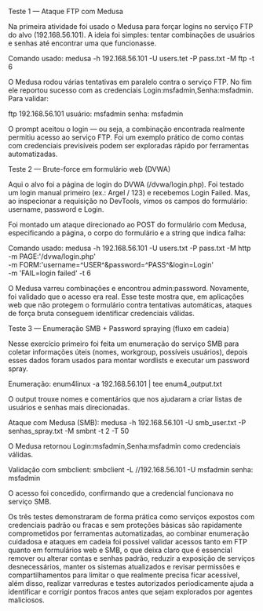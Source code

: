 Teste 1 — Ataque FTP com Medusa

Na primeira atividade foi usado o Medusa para forçar logins no serviço FTP do alvo (192.168.56.101). A ideia foi simples: tentar combinações de usuários e senhas até encontrar uma que funcionasse.

Comando usado:
medusa -h 192.168.56.101 -U users.tet -P pass.txt -M ftp -t 6

O Medusa rodou várias tentativas em paralelo contra o serviço FTP. No fim ele reportou sucesso com as credenciais Login:msfadmin,Senha:msfadmin. Para validar:

ftp 192.168.56.101
  usuário: msfadmin
  senha: msfadmin

O prompt aceitou o login — ou seja, a combinação encontrada realmente permitiu acesso ao serviço FTP. Foi um exemplo prático de como contas com credenciais previsíveis podem ser exploradas rápido por ferramentas automatizadas.

Teste 2 — Brute-force em formulário web (DVWA)

Aqui o alvo foi a página de login do DVWA (/dvwa/login.php). Foi testado um login manual primeiro (ex.: Argel / 123) e recebemos Login Failed. Mas, ao inspecionar a requisição no DevTools, vimos os campos do formulário: username, password e Login.

Foi montado um ataque direcionado ao POST do formulário com Medusa, especificando a página, o corpo do formulário e a string que indica falha:

Comando usado:
  medusa -h 192.168.56.101 -U users.txt -P pass.txt -M http \
    -m PAGE:'/dvwa/login.php' \
    -m FORM:'username=^USER^&password=^PASS^&login=Login' \
    -m 'FAIL=login failed' -t 6

O Medusa varreu combinações e encontrou admin:password. Novamente, foi validado que o acesso era real. Esse teste mostra que, em aplicações web que não protegem o formulário contra tentativas automáticas, ataques de força bruta conseguem identificar credenciais válidas.

Teste 3 — Enumeração SMB + Password spraying (fluxo em cadeia)

Nesse exercício primeiro foi feita um enumeração do serviço SMB para coletar informações úteis (nomes, workgroup, possíveis usuários), depois esses dados foram usados para montar wordlists e executar um password spray.

Enumeração:
  enum4linux -a 192.168.56.101 | tee enum4_output.txt

O output trouxe nomes e comentários que nos ajudaram a criar listas de usuários e senhas mais direcionadas.

Ataque com Medusa (SMB):
  medusa -h 192.168.56.101 -U smb_user.txt -P senhas_spray.txt -M smbnt -t 2 -T 50

O Medusa retornou Login:msfadmin,Senha:msfadmin como credenciais válidas.

Validação com smbclient:
  smbclient -L //192.168.56.101 -U msfadmin
    senha: msfadmin
    
O acesso foi concedido, confirmando que a credencial funcionava no serviço SMB.

Os três testes demonstraram de forma prática como serviços expostos com credenciais padrão ou fracas e sem proteções básicas são rapidamente comprometidos por ferramentas automatizadas, ao combinar enumeração cuidadosa e ataques em cadeia foi possivel validar acessos tanto em FTP quanto em formulários web e SMB, o que deixa claro que é essencial remover ou alterar contas e senhas padrão, reduzir a exposição de serviços desnecessários, manter os sistemas atualizados e revisar permissões e compartilhamentos para limitar o que realmente precisa ficar acessível, além disso, realizar varreduras e testes autorizados periodicamente ajuda a identificar e corrigir pontos fracos antes que sejam explorados por agentes maliciosos.
